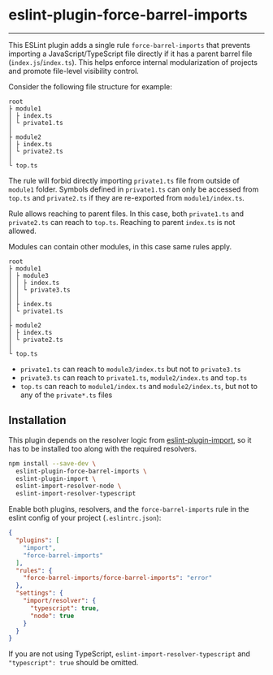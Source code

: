 # eslint-plugin-force-barrel-imports

--------

This ESLint plugin adds a single rule `force-barrel-imports` that prevents importing a JavaScript/TypeScript file directly if it has a parent barrel file (`index.js`/`index.ts`).
This helps enforce internal modularization of projects and promote file-level visibility control.

Consider the following file structure for example:
```
root
├ module1
│ ├ index.ts
│ └ private1.ts
│
├ module2
│ ├ index.ts
│ └ private2.ts
│
└ top.ts
```

The rule will forbid directly importing `private1.ts` file from outside of `module1` folder.
Symbols defined in `private1.ts` can only be accessed from `top.ts` and `private2.ts` if they are re-exported from `module1/index.ts`.

Rule allows reaching to parent files. In this case, both `private1.ts` and `private2.ts` can reach to `top.ts`. Reaching to parent `index.ts` is not allowed.

Modules can contain other modules, in this case same rules apply.
```
root
├ module1
│ ├ module3
│ │ ├ index.ts
│ │ └ private3.ts
│ │
│ ├ index.ts
│ └ private1.ts
│
├ module2
│ ├ index.ts
│ └ private2.ts
│
└ top.ts
```

- `private1.ts` can reach to `module3/index.ts` but not to `private3.ts`
- `private3.ts` can reach to `private1.ts`, `module2/index.ts` and `top.ts`
- `top.ts` can reach to `module1/index.ts` and `module2/index.ts`, but not to any of the `private*.ts` files

## Installation

This plugin depends on the resolver logic from [eslint-plugin-import](https://github.com/import-js/eslint-plugin-import), so it has to be installed too along with the required resolvers.

```bash
npm install --save-dev \
  eslint-plugin-force-barrel-imports \
  eslint-plugin-import \
  eslint-import-resolver-node \
  eslint-import-resolver-typescript
```

Enable both plugins, resolvers, and the `force-barrel-imports` rule in the eslint config of your project (`.eslintrc.json`):
```json
{
  "plugins": [
    "import",
    "force-barrel-imports"
  ],
  "rules": {
    "force-barrel-imports/force-barrel-imports": "error"
  },
  "settings": {
    "import/resolver": {
      "typescript": true,
      "node": true
    }
  }
}
```

If you are not using TypeScript, `eslint-import-resolver-typescript` and `"typescript": true` should be omitted.

